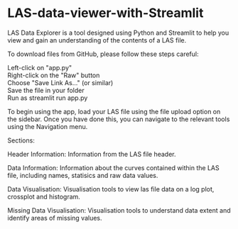 # LAS-data-viewer-with-Streamlit

LAS Data Explorer is a tool designed using Python and Streamlit to help you view and gain an understanding of the contents of a LAS file.

To download files from GitHub, please follow these steps careful:

Left-click on "app.py"\
Right-click on the "Raw" button\
Choose "Save Link As..." (or similar)\
Save the file in your folder\
Run as streamlit run app.py

To begin using the app, load your LAS file using the file upload option on the sidebar. Once you have done this, you can navigate to the relevant tools using the Navigation menu.

Sections:

Header Information: Information from the LAS file header.

Data Information: Information about the curves contained within the LAS file, including names, statisics and raw data values.

Data Visualisation: Visualisation tools to view las file data on a log plot, crossplot and histogram.

Missing Data Visualisation: Visualisation tools to understand data extent and identify areas of missing values.
